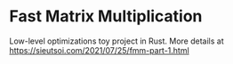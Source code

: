 # Fast Matrix Multiplication
Low-level optimizations toy project in Rust. More details at https://sieutsoi.com/2021/07/25/fmm-part-1.html
